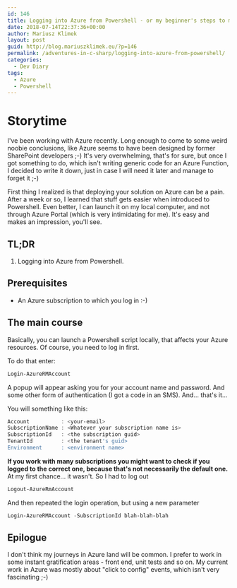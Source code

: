 ```yaml
---
id: 146
title: Logging into Azure from Powershell - or my beginner's steps to master Azure
date: 2018-07-14T22:37:36+00:00
author: Mariusz Klimek
layout: post
guid: http://blog.mariuszklimek.eu/?p=146
permalink: /adventures-in-c-sharp/logging-into-azure-from-powershell/
categories:
  - Dev Diary
tags:
  - Azure
  - Powershell
---
```

# Storytime

I've been working with Azure recently. Long enough to come to some weird noobie conclusions, like Azure seems to have been designed by former SharePoint developers ;-) It's very overwhelming, that's for sure, but once I got something to do, which isn't writing generic code for an Azure Function, I decided to write it down, just in case I will need it later and manage to forget it ;-)

First thing I realized is that deploying your solution on Azure can be a pain. After a week or so, I learned that stuff gets easier when introduced to Powershell. Even better, I can launch it on my local computer, and not through Azure Portal (which is very intimidating for me). It's easy and makes an impression, you'll see.

## TL;DR

  1. Logging into Azure from Powershell.

## Prerequisites

* An Azure subscription to which you log in :-)

## The main course

Basically, you can launch a Powershell script locally, that affects your Azure resources. Of course, you need to log in first.

To do that enter:

```ps1
Login-AzureRMAccount
```

A popup will appear asking you for your account name and password. And some other form of authentication (I got a code in an SMS). And... that's it...

You will something like this:

```ps1
Account          : <your-email>
SubscriptionName : <Whatever your subscription name is>
SubscriptionId   : <the subscription guid>
TenantId         : <the tenant's guid>
Environment      : <environment name>
```

**If you work with many subscriptions you might want to check if you logged to the correct one, because that's not necessarily the default one.** At my first chance... it wasn't. So I had to log out

```ps1
Logout-AzureRmAccount
```

And then repeated the login operation, but using a new parameter

```ps1
Login-AzureRMAccount -SubscriptionId blah-blah-blah
```

## Epilogue

I don't think my journeys in Azure land will be common. I prefer to work in some instant gratification areas - front end, unit tests and so on. My current work in Azure was mostly about "click to config" events, which isn't very fascinating ;-)